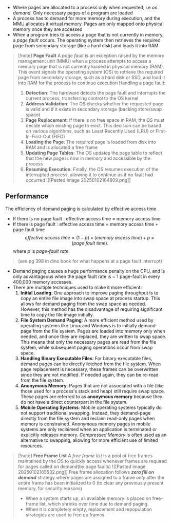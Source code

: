 - Where pages are allocated to a process only when requested, i.e *on demand*. Only necessary pages of a program are loaded
- A process has to demand for more memory during execution, and the MMU allocates it virtual memory. Pages are only mapped onto physical memory once they are accessed
- When a program tries to access a page that is not currently in memory, a *page fault* occurs. The operating system then retrieves the required page from secondary storage (like a hard disk) and loads it into RAM.

> [!note] **Page Fault**
> A *page fault* is an exception raised by the memory management unit (MMU) when a process attempts to access a memory page that is not currently loaded in physical memory (RAM). This event signals the operating system (OS) to retrieve the required page from secondary storage, such as a hard disk or SSD, and load it into RAM for the process to continue execution
> Handling a page fault:
> 1. **Detection**: The hardware detects the page fault and interrupts the current process, transferring control to the OS kernel
> 2. **Address Validation**: The OS checks whether the requested page is valid and if it exists in secondary storage (backing store/swap space)
> 3. **Page Replacement**: If there is no free space in RAM, the OS must decide which existing page to evict. This decision can be based on various algorithms, such as Least Recently Used (LRU) or First-In-First-Out (FIFO)
> 4. **Loading the Page**: The required page is loaded from disk into RAM and is allocated a free frame
> 5. **Updating Page Tables**: The OS updates the page table to reflect that the new page is now in memory and accessible by the process
> 6. **Resuming Execution**: Finally, the OS resumes execution of the interrupted process, allowing it to continue as if no fault had occurred
> ![[Pasted image 20250102164809.png]]

## Performance
The efficiency of demand paging is calculated by effective access time.
- If there is no page fault : effective access time = memory access time
- If there is page fault : effective access time = memory access time + page fault time
$$effective\ access\ time = (1 − p) × (memory\ access\ time) + p × (page\ fault\ time).$$
where $p$ is *page-fault rate*
>(see pg 398 in dino book for what happens at a page fault interrupt)

- Demand paging causes a huge performance penalty on the CPU, and is only advantageous when the page fault rate is ~ 1 page-fault in every 400,000 memory accesses.
- There are multiple techniques used to make it more efficient:
	1. **Initial Loading**: One approach to improve paging throughput is to copy an entire file image into swap space at process startup. This allows for demand paging from the swap space as needed. However, this method has the disadvantage of requiring significant time to copy the file image initially.
	2. **File System Demand Paging**: A more efficient method used by operating systems like Linux and Windows is to initially demand-page from the file system. Pages are loaded into memory only when needed, and once they are replaced, they are written to swap space. This means that only the necessary pages are read from the file system, while subsequent paging operations occur from swap space.
	3. **Handling Binary Executable Files**: For binary executable files, demand pages can be directly fetched from the file system. When page replacement is necessary, these frames can be overwritten since they are not modified. If needed again, they can be re-read from the file system.
	4. **Anonymous Memory**: Pages that are not associated with a file (like those used for a process's stack and heap) still require swap space. These pages are referred to as **anonymous memory** because they do not have a direct counterpart in the file system.
	5. **Mobile Operating Systems**: Mobile operating systems typically do not support traditional swapping. Instead, they demand-page directly from the file system and reclaim read-only pages when memory is constrained. Anonymous memory pages in mobile systems are only reclaimed when an application is terminated or explicitly releases memory. *Compressed Memory* is often used as an alternative to swapping, allowing for more efficient use of limited resources.


> [!note] **Free Frame List**
> A *free frame list* is a pool of free frames maintained by the OS to quickly access whenever frames are required for pages called on demand(by page faults)
> ![[Pasted image 20250102165532.png]]
> Free frame allocation follows ***zero fill on demand*** strategy where pages are assigned to a frame *only* after the entire frame has been initialized to 0 (to clear any previously present memory, for security reasons)
> - When a system starts up, all available memory is placed on free-frame list, which shrinks over time due to demand paging. 
> - When it is completely empty, replacement and repopulation strategies are used to free up frames



